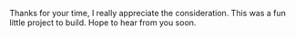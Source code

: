 Thanks for your time, I really appreciate the consideration. This was a fun little project to build. Hope to hear from you soon.